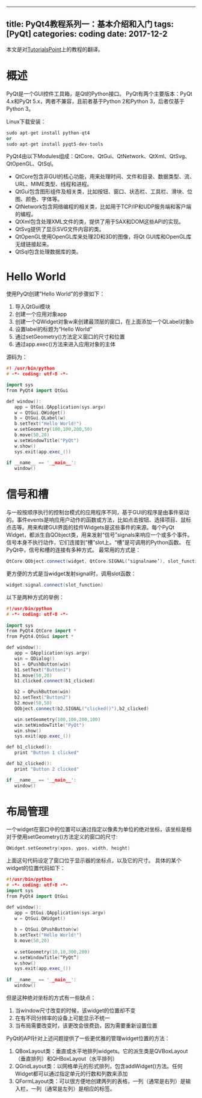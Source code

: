 
---
title: PyQt4教程系列一：基本介绍和入门
tags: [PyQt]
categories: coding
date: 2017-12-2
---
本文是对[TutorialsPoint](https://www.tutorialspoint.com/pyqt/)上的教程的翻译。

# 概述
PyQt是一个GUI控件工具箱，是Qt的Python接口。
PyQt有两个主要版本：PyQt 4.x和PyQt 5.x，两者不兼容，且前者基于Python 2和Python 3，后者仅基于Python 3。

Linux下载安装：
```cpp
sudo apt-get install python-qt4
or 
sudo apt-get install pyqt5-dev-tools
```

PyQt4由以下Modules组成：QtCore、QtGui、QtNetwork、QtXml、QtSvg、QtOpenGL、QtSql。
- QtCore包含非GUI的核心功能，用来处理时间、文件和目录、数据类型、流、URL、MIME类型、线程和进程。
- QtGui包含图形组件及相关类，比如按钮、窗口、状态栏、工具栏、滑块、位图、颜色、字体等。
- QtNetwork包含网络编程的相关类，比如用于TCP/IP和UDP服务端和客户端的编程。
- QtXml包含处理XML文件的类，提供了用于SAX和DOM这些API的实现。
- QtSvg提供了显示SVG文件内容的类。
- QtOpenGL使用OpenGL库来处理2D和3D的图像，将Qt GUI库和OpenGL库无缝链接起来。
- QtSql包含处理数据库的类。

# Hello World
使用PyQt创建"Hello World"的步骤如下：
1. 导入QtGui模块
2. 创建一个应用对象app
3. 创建一个QWidget对象w来创建最顶层的窗口，在上面添加一个QLabel对象b
4. 设置label的标题为“Hello World”
5. 通过setGeometry()方法定义窗口的尺寸和位置
6. 通过app.exec()方法来进入应用对象的主体

源码为：
```cpp
#! /usr/bin/python
# -*- coding: utf-8 -*-

import sys
from PyQt4 import QtGui

def window():
   app = QtGui.QApplication(sys.argv)
   w = QtGui.QWidget()
   b = QtGui.QLabel(w)
   b.setText("Hello World!")
   w.setGeometry(100,100,200,50)
   b.move(50,20)
   w.setWindowTitle("PyQt")
   w.show()
   sys.exit(app.exec_())
	
if __name__ == '__main__':
   window()
```

# 信号和槽
与一般按顺序执行的控制台模式的应用程序不同，基于GUI的程序是由事件驱动的。事件events是响应用户动作的函数或方法，比如点击按钮、选择项目、鼠标点击等。用来构建GUI界面的挂件Widgets是这些事件的来源。每个PyQt Widget，都派生自QObject类，用来发射“信号”signals来响应一个或多个事件。信号本身不执行动作，它们连接到“槽”slot上。“槽”是可调用的Python函数。
在PyQt中，信号和槽的连接有多种方式。
最常用的方式是：
```cpp
QtCore.QObject.connect(widget, QtCore.SIGNAL(‘signalname’), slot_function)
```
更方便的方式是当widget发射signal时，调用slot函数：
```cpp
widget.signal.connect(slot_function)
```
以下是两种方式的举例：
```cpp
#!/usr/bin/python
# -*- coding: utf-8 -*-
 
import sys
from PyQt4.QtCore import *
from PyQt4.QtGui import *

def window():
   app = QApplication(sys.argv)
   win = QDialog()
   b1 = QPushButton(win)
   b1.setText("Button1")
   b1.move(50,20)
   b1.clicked.connect(b1_clicked)

   b2 = QPushButton(win)
   b2.setText("Button2")
   b2.move(50,50)
   QObject.connect(b2,SIGNAL("clicked()"),b2_clicked)

   win.setGeometry(100,100,200,100)
   win.setWindowTitle("PyQt")
   win.show()
   sys.exit(app.exec_())

def b1_clicked():
   print "Button 1 clicked"

def b2_clicked():
   print "Button 2 clicked"

if __name__ == '__main__':
   window()
```
# 布局管理
一个widget在窗口中的位置可以通过指定以像素为单位的绝对坐标，该坐标是相对于使用setGeometry()方法定义的窗口的尺寸:
```cpp
QWidget.setGeometry(xpos, ypos, width, height)
```
上面这句代码设定了窗口位于显示器的坐标点，以及它的尺寸。
具体的某个widget的位置代码如下：
```cpp
#!/usr/bin/python
# -*- coding: utf-8 -*-
import sys
from PyQt4 import QtGui

def window():
   app = QtGui.QApplication(sys.argv)
   w = QtGui.QWidget()
	
   b = QtGui.QPushButton(w)
   b.setText("Hello World!")
   b.move(50,20)
	
   w.setGeometry(10,10,300,200)
   w.setWindowTitle(“PyQt”)
   w.show()
   sys.exit(app.exec_())
	
if __name__ == '__main__':
   window()
```
但是这种绝对坐标的方式有一些缺点：
1. 当window尺寸改变的时候，该widget的位置却不变
2. 在有不同分辨率的设备上可能显示不统一
3. 当布局需要改变时，该更改会很费劲，因为需要重新设置位置

PyQt的API针对上述问题提供了一些更优雅的管理widget位置的方法：
1. QBoxLayout类：垂直或水平地排列widgets。它的派生类是QVBoxLayout（垂直排列）和QHBoxLayout（水平排列）
2. QGridLayout类：以网格单元的形式排列，包含addWidget()方法。任何Widget都可以通过指定单元的行数和列数来添加
3. QFormLayout类：可以很方便地创建两列的表格，一列（通常是右列）是输入栏，一列（通常是左列）是相应的标签。

